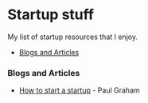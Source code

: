 Startup stuff
========================

My list of startup resources that I enjoy.


- [Blogs and Articles](#blogs-and-articles)

### Blogs and Articles
- [How to start a startup](http://paulgraham.com/start.html) - Paul Graham